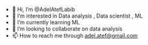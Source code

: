 - 👋 Hi, I’m @AdelAtefLabib
- 👀 I’m interested in Data analysis , Data scientist , ML
- 🌱 I’m currently learning ML
- 💞️ I’m looking to collaborate on data analysis
- 📫 How to reach me through adel.atef@gmail.com

<!---
AdelAtefLabib/AdelAtefLabib is a ✨ special ✨ repository because its `README.md` (this file) appears on your GitHub profile.
You can click the Preview link to take a look at your changes.
--->
